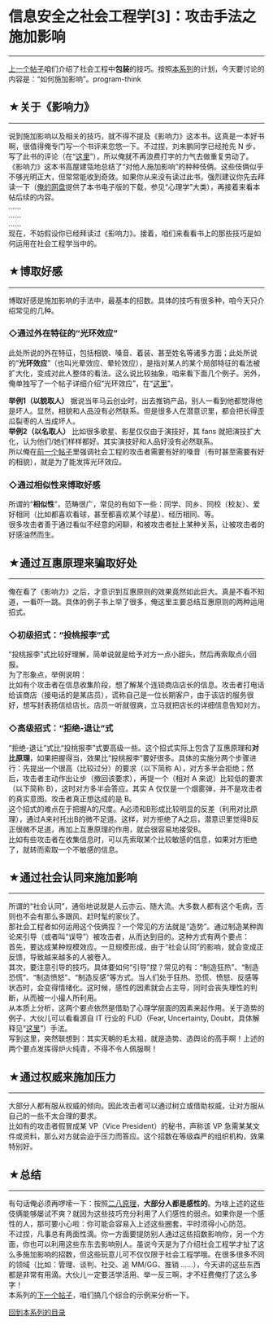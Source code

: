 # 信息安全之社会工程学[3]：攻击手法之施加影响 

-----

 [上一个帖子](https://program-think.blogspot.com/2009/05/social-engineering-2-pretend.html)咱们介绍了社会工程中**包装**的技巧。按照[本系列](https://program-think.blogspot.com/2009/05/social-engineering-0-overview.html)的计划，今天要讨论的内容是：“如何施加影响”。program-think  
   
   
 ## ★关于《影响力》
--------

  
 说到施加影响以及相关的技巧，就不得不提及《影响力》这本书。这真是一本好书啊，很值得俺专门写一个书评来忽悠一下。不过捏，刘未鹏同学已经抢先 N 步，写了此书的评论（在“[这里](http://blog.csdn.net/pongba/archive/2007/06/22/1662148.aspx)”），所以俺就不再浪费打字的力气去做重复劳动了。  
 《影响力》这本书高屋建瓴地总结了“对他人施加影响”的种种伎俩。这些伎俩似乎不够光明正大，但常常能收到奇效。如果你从来没有读过此书，强烈建议你先去拜读一下（[俺的网盘](https://github.com/programthink/books)提供了本书电子版的下载，参见“心理学”大类），再接着来看本帖后续的内容。  
 ......  
 ......  
 ......  
 现在，不妨假设你已经拜读过《影响力》。接着，咱们来看看书上的那些技巧是如何运用在社会工程学当中的。  
   
   
 ## ★博取好感
-----

  
 博取好感是施加影响的手法中，最基本的招数。具体的技巧有很多种，咱今天只介绍常见的几种。  
   
 ### ◇通过外在特征的“光环效应”

  
 此处所说的外在特征，包括相貌、嗓音、着装、甚至姓名等诸多方面；此处所说的“**光环效应**”（也叫光晕效应、晕轮效应），是指对某人的某个局部特征的看法被扩大化，变成对此人整体的看法。这么说比较抽象，咱来看下面几个例子。另外，俺单独写了一个帖子详细介绍“光环效应”，在“[这里](https://program-think.blogspot.com/2009/05/halo-effect.html)”。  
   
 **举例1（以貌取人）** 
 据说当年马云创业时，出去推销产品，别人一看到他都觉得他是坏人。显然，相貌和人品没有必然联系。但是很多人在潜意识里，都会把长得歪瓜裂枣的人当成坏人。  
 **举例2（以名取人）** 
 比如很多歌星、影星仅仅由于演技好，其 fans 就把演技扩大化，认为他们/她们样样都好。其实演技好和人品好没有必然联系。  
 所以俺在[前一个帖子](https://program-think.blogspot.com/2009/05/social-engineering-2-pretend.html)里强调社会工程的攻击者需要有好的嗓音（有时甚至需要有好的相貌），就是为了能发挥光环效应。  
   
 ### ◇通过相似性来博取好感

  
 所谓的“**相似性**”，范畴很广，常见的有如下一些：同学、同乡、同校（校友）、爱好相同（比如都喜欢看球，甚至都喜欢某个球星）、经历相同、等。  
 很多攻击者善于通过看似不经意的闲聊，和被攻击者扯上某种关系，让被攻击者的好感油然而生。  
   
   
 ## ★通过互惠原理来骗取好处
------------

  
 俺在看了《影响力》之后，才意识到互惠原则的效果竟然如此巨大。真是不看不知道，一看吓一跳。具体的例子书上举了很多，俺这里主要总结互惠原则的两种运用招式。  
   
 ### ◇初级招式：“投桃报李”式

  
 “投桃报李”式比较好理解，简单说就是给予对方一点小甜头，然后再索取点小回报。  
 为了形象点，举例说明：  
 比如有个攻击者在信息收集阶段，想了解某个连锁商店店长的信息。攻击者打电话给该商店（接电话的是某店员），谎称自己是一位长期客户，由于该店的服务很好，想写封表扬信给店长。店员一听就很爽，立马就把店长的详细信息告知对方。  
   
 ### ◇高级招式：“拒绝-退让”式

  
 “拒绝-退让”式比“投桃报李”式要高级一些。这个招式实际上包含了互惠原理和**对比原理**，如果把握得当，效果比“投桃报李”要好很多。具体的实施分两个步骤进行：先提出一个很高（比较过分）的要求（以下简称 A），对方多半会拒绝；然后，攻击者主动作出让步（撤回该要求），再提一个（相对 A 来说）比较低的要求（以下简称 B），这时对方多半会答应。其实 A 仅仅是一个烟雾弹，并不是攻击者的真实意图。攻击者真正想达成的是 B。  
 这个招式的难点在于把握A的尺度。A必须和B形成比较明显的反差（利用对比原理），通过A来衬托出B的微不足道。这样，对方拒绝了A之后，潜意识里觉得B反正很微不足道，再加上互惠原理的作用，就会很容易地接受B。  
 比如有些攻击者在收集信息时，可以先索取某个比较敏感的信息，如果对方拒绝了，就转而索取一个不敏感的信息。  
   
   
 ## ★通过社会认同来施加影响
------------

  
 所谓的“社会认同”，通俗地说就是人云亦云、随大流。大多数人都有这个毛病，否则也不会有那么多跟风、赶时髦的家伙了。  
 那社会工程者如何运用这个伎俩捏？一个常见的方法就是“造势”。通过制造某种舆论来引导（或者叫“误导”）被攻击者，从而达到目的。这种方式有两个要点：  
 首先，要达成某种规模效应。一旦规模形成，由于“社会认同”的影响，就会变成正反馈，导致越来越多的人被卷入。  
 其次，要注意引导的技巧。具体要如何“引导”捏？常见的有：“制造狂热”、“制造恐慌”、“制造愤怒”、“制造反感”等方式。当人们处于狂热、恐慌、愤怒、反感等状态时，会变得情绪化。这时候，感性的因素就会占主导，同时会丧失理性的判断，从而被一小撮人所利用。  
 从本质上分析，这两个要点依然是借助了心理学层面的因素来起作用。关于造势的例子，大伙儿可以看看源自 IT 行业的 FUD（Fear, Uncertainty, Doubt，具体解释见“[这里](https://zh.wikipedia.org/wiki/FUD)”）手法。  
 写到这里，突然联想到：其实天朝的毛太祖，就是造势、造舆论的高手啊！上述的两个要点发挥得炉火纯青，不得不令人佩服啊！  
   
   
 ## ★通过权威来施加压力
----------

  
 大部分人都有服从权威的倾向。因此攻击者可以通过树立或借助权威，让对方服从自己的一些不太合理的要求。  
 比如有的攻击者假冒成某 VP（Vice President）的秘书，声称该 VP 急需某某文件或资料，那么对方就会迫于压力而答应。这个招数在等级森严的组织机构，效果特别好。  
   
   
 ## ★总结
---

  
 有句话俺必须再啰嗦一下：按照[二八原理](https://program-think.blogspot.com/2009/02/80-20-principle-0-overview.html)，**大部分人都是感性的**。为啥上述的这些伎俩能够屡试不爽？就因为这些技巧充分利用了人们感性的弱点。如果你是一个感性的人，那可要小心啦：你可能会容易入上述这些圈套，平时须得小心防范。  
 不过捏，凡事总有两面性滴。你一方面要提防别人通过这些招数影响你，另一个方面，你也可以利用这些东东去影响别人。虽说今天是为了介绍社会工程学才扯了这么多施加影响的招数，但这些玩意儿可不仅仅限于社会工程学哦。在很多很多不同的领域（比如：管理、谈判、社交、追 MM/GG、推销 ......），今天讲的这些东西都是非常有用滴。大伙儿一定要活学活用、举一反三啊，才不枉费俺打了这么多字！  
 本系列的[下一个帖子](https://program-think.blogspot.com/2009/06/social-engineering-4-example.html)，咱们搞几个综合的示例来分析一下。  
   
   
 [回到本系列的目录](https://program-think.blogspot.com/2009/05/social-engineering-0-overview.html#index) 